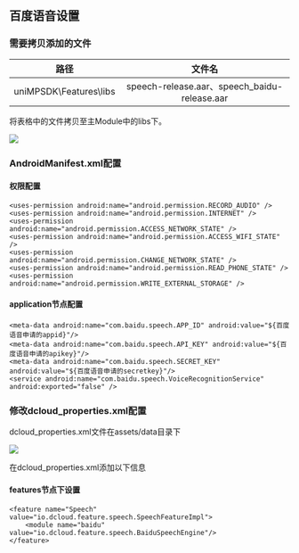 ## 百度语音设置

### 需要拷贝添加的文件

| 路径 | 文件名 |
| :-------: | :-------: |
|uniMPSDK\Features\libs|speech-release.aar、speech_baidu-release.aar|

将表格中的文件拷贝至主Module中的libs下。

![](https://img.cdn.aliyun.dcloud.net.cn/nativedocs/nativeplugin/android_plugin_img_3_1.png)

### AndroidManifest.xml配置

#### 权限配置

```
<uses-permission android:name="android.permission.RECORD_AUDIO" />
<uses-permission android:name="android.permission.INTERNET" />
<uses-permission android:name="android.permission.ACCESS_NETWORK_STATE" />
<uses-permission android:name="android.permission.ACCESS_WIFI_STATE" />
<uses-permission android:name="android.permission.CHANGE_NETWORK_STATE" />
<uses-permission android:name="android.permission.READ_PHONE_STATE" />
<uses-permission  android:name="android.permission.WRITE_EXTERNAL_STORAGE" />
```

#### application节点配置

```
<meta-data android:name="com.baidu.speech.APP_ID" android:value="${百度语音申请的appid}"/>
<meta-data android:name="com.baidu.speech.API_KEY" android:value="${百度语音申请的apikey}"/>
<meta-data android:name="com.baidu.speech.SECRET_KEY" android:value="${百度语音申请的secretkey}"/>
<service android:name="com.baidu.speech.VoiceRecognitionService" android:exported="false" />
```

### 修改dcloud_properties.xml配置

dcloud_properties.xml文件在assets/data目录下 

![](https://img.cdn.aliyun.dcloud.net.cn/nativedocs/nativeplugin/android_plugin_img_3_2.png)

在dcloud_properties.xml添加以下信息

#### features节点下设置

```
<feature name="Speech" value="io.dcloud.feature.speech.SpeechFeatureImpl">
    <module name="baidu" value="io.dcloud.feature.speech.BaiduSpeechEngine"/>
</feature>
```